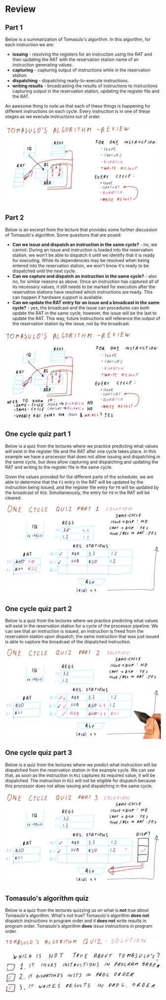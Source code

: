 # Review

## Part 1

Below is a summarization of Tomasulo's algorithm. In this algorithm, for each
instruction we are:

* **issuing** - resolving the registers for an instruction using the RAT and
then updating the RAT with the reservation station name of an instruction
generating values.
* **capturing** - capturing output of instructions while in the reservation
station.
* **dispatching** - dispatching ready-to-execute instructions.
* **writing results** - broadcasting the results of instructions to instructions
capturing output in the reservation station, updating the register file and the
RAT.

An awesome thing to note as that each of these things is happening for different
instructions on each cycle. Every instruction is in one of these stages as we execute instructions out of order.

![review-part-1](./img/review-part-1.png)

## Part 2

Below is an excerpt from the lecture that provides some further discussion of
Tomasulo's algorithm. Some questions that are posed:

* **Can we issue and dispatch an instruction in the same cycle?** - no, we
cannot. During an issue and instruction is loaded into the reservation station,
we won't be able to dispatch it until we identify that it is ready for
executing. While its dependencies may be resolved when being entered into the
reservation station, we won't know it's ready to be dispatched until the next
cycle.
* **Can we capture and dispatch an instruction in the same cycle?** - also no,
for similar reasons as above. Once an instruction has captured all of its
necessary values, it still needs to be marked for execution after the
reservation stations have resolved which instructions are ready. This can happen
if hardware support is available.
* **Can we update the RAT entry for an issue and a broadcast in the same
cycle?** - yes, the broadcast and the issue can procedures can both update the
RAT in the same cycle, however, the issue will be the last to update the RAT.
This way, future instructions will reference the output of the reservation
station by the issue, not by the broadcast.

![review-part-2](./img/review-part-2.png)

## One cycle quiz part 1

Below is a quiz from the lectures where we practice predicting what values will
exist in the register file and the RAT after one cycle takes place. In this
example we have a processor that does not allow issuing and dispatching in the
same cycle, but does allow capturing and dispatching and updating the RAT and
writing to the register file in the same cycle.

Given the values provided for the different parts of the scheduler, we are able
to determine that the `F1` entry in the RAT will be updated by the instruction
being issued, and the register file entry for `F0` will be updated by the
broadcast of `RS0`. Simultaneously, the entry for `F0` in the RAT will be
cleared.

![one-cycle-quiz-part-1](./img/one-cycle-quiz-part-1.png)

## One cycle quiz part 2

Below is a quiz from the lectures where we practice predicting what values will
exist in the reservation station for a cycle of the processor pipeline. We can
see that an instruction is issued, an instruction is freed from the reservation
station upon dispatch, the same instruction that was just issued is able to
capture the broadcast of the dispatched instruction.

![one-cycle-quiz-part-2](./img/one-cycle-quiz-part-2.png)

## One cycle quiz part 3

Below is a quiz from the lectures where we predict what instruction will be
dispatched from the reservation station in the example cycle. We can see that,
as soon as the instruction in `RS1` captures its required value, it will be
dispatched. The instruction in `RS2` will not be eligible for dispatch because
this processor does not allow issuing and dispatching in the same cycle.

![one-cycle-quiz-part-3](./img/one-cycle-quiz-part-3.png)

## Tomasulo's algorithm quiz

Below is a quiz from the lectures quizzing us on what is **not** true about
Tomasulo's algorithm. What's not true? Tomasulo's algorithm **does not**
dispatch instructions in program order and it **does not** write results in
program order. Tomasulo's algorithm **does** *issue* instructions in program
order.

![tomasulos-algorithm-quiz](./img/tomasulos-algorithm-quiz.png)